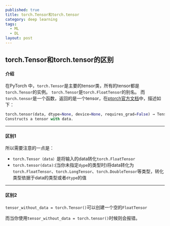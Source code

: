 ```yaml
---
published: true
title: torch.Tensor和torch.tensor
category: deep learning
tags: 
  - ML
  - DL
layout: post
---
```


## torch.Tensor和torch.tensor的区别

#### 介绍

在PyTorch 中，`torch.Tensor`是主要的tensor类，所有的tensor都是`torch.Tensor`的实例。
`torch.Tensor`是`torch.FloatTensor`的别名。
而`torch.tensor`是一个函数，返回的是一个tensor，在[ptorch官方文档](https://pytorch.org/docs/stable/torch.html#torch.tensor)中，描述如下：

```python
torch.tensor(data, dtype=None, device=None, requires_grad=False) → Tensor
Constructs a tensor with data.
```

------

#### 区别1

所以需要注意的一点是：

- `torch.Tensor（data）`是将输入的data转化`torch.FloatTensor`
- `torch.tensor(data)`:(当你未指定`dype`的类型时)将data转化为`torch.FloatTensor`、`torch.LongTensor`、`torch.DoubleTensor`等类型，转化类型依据于data的类型或者`dtype`的值

------

#### 区别2

`tensor_without_data = torch.Tensor()`可以创建一个空的`FloatTensor`

而当你使用`tensor_without_data = torch.tensor()`时候则会报错。